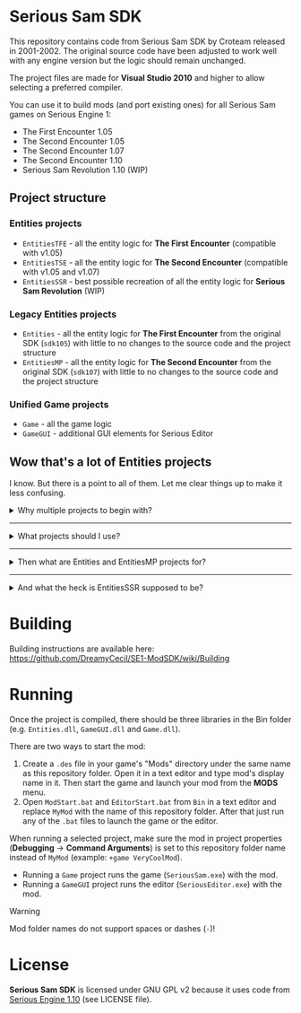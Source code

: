 # Serious Sam SDK

This repository contains code from Serious Sam SDK by Croteam released in 2001-2002. The original source code have been adjusted to work well with any engine version but the logic should remain unchanged.

The project files are made for **Visual Studio 2010** and higher to allow selecting a preferred compiler.

You can use it to build mods (and port existing ones) for all Serious Sam games on Serious Engine 1:
- The First Encounter 1.05
- The Second Encounter 1.05
- The Second Encounter 1.07
- The Second Encounter 1.10
- Serious Sam Revolution 1.10 (WIP)

## Project structure

### Entities projects
- `EntitiesTFE` - all the entity logic for **The First Encounter** (compatible with v1.05)
- `EntitiesTSE` - all the entity logic for **The Second Encounter** (compatible with v1.05 and v1.07)
- `EntitiesSSR` - best possible recreation of all the entity logic for **Serious Sam Revolution** (WIP)

### Legacy Entities projects
- `Entities` - all the entity logic for **The First Encounter** from the original SDK (`sdk105`) with little to no changes to the source code and the project structure
- `EntitiesMP` - all the entity logic for **The Second Encounter** from the original SDK (`sdk107`) with little to no changes to the source code and the project structure

### Unified Game projects
- `Game` - all the game logic
- `GameGUI` - additional GUI elements for Serious Editor

## Wow that's a lot of Entities projects
I know. But there is a point to all of them. Let me clear things up to make it less confusing.

<details>
<summary>Why multiple projects to begin with?</summary>

Each game, including different engine versions (1.00 - 1.05 for TFE, 1.05 - 1.07 for TSE), has its own version of the `Entities` library that contains code specifically for that game. It is required to have the exact same code for some game version due to the nature of how Serious Engine 1 works. Any slight deviation in logic may lead to desynchronization between vanilla clients and modded clients, even if on the surface gameplay seems exactly the same between the two.

</details>

---

<details>
<summary>What projects should I use?</summary>

This SDK specifically is designed to be an entirely new base for **new** mods, which has been reworked to be much more comfortable to use compared to the original SDKs.

If you're making a mod for TFE, you should probably modify `EntitiesTFE` code. Otherwise use `EntitiesTSE`. Both projects are standalone and don't interact with each other in any way, making it possible to outright delete all but one Entities project that you're making your mod for.

- `EntitiesTFE` project can be used to build TFE logic for the original game (TFE 1.05) but also for newer games (TSE 1.05 and TSE 1.07), basically allowing making TFE mods that run on TSE's engine versions.
- `EntitiesTSE` project, similarly to TFE, can be used to build TSE logic for the original game (TSE 1.07) but also for older versions (TSE 1.05 and TFE 1.05), in case you still need to support TSE on 1.05 or bring TSE mechanics to TFE.

</details>

---

<details>
<summary>Then what are Entities and EntitiesMP projects for?</summary>

There are another two projects: `Entities` and `EntitiesMP`. They exist purely for compatibility purposes to allow existing mods to be easily ported over onto this SDK. The code of these projects remains *exactly* the same as it was originally released by Croteam (in `sdk105` and `sdk107` packages respectively).

These projects differ from `EntitiesTFE` and `EntitiesTSE` from this SDK in a number of ways:
- Entity source files (`.es`) are all in the same directory instead of being sorted by subfolders (e.g. `Players/Player.es` is now simply `Player.es`).
- Entity code lacks compatibility with other engine versions, making TSE code (`EntitiesMP`) generally incompatible with TFE 1.05 and TSE 1.05 without extra adjustments, like in `EntitiesTSE`.
  - When porting mods onto this SDK, they should probably stick to the configurations that they have been designed for to avoid unintentional errors from building entity code under the wrong engine version (i.e. `Debug_TFE105` & `Release_TFE105` for `Entities`and `Debug_TSE107` & `Release_TSE107` for `EntitiesMP`).
- The license header isn't present because of a different license that the SDK was released under during that time. For the sake of safety, it should probably be licensed under GNU GPL v2 from now on, just like the open-source release of **Serious Engine 1.10**, even if initially this wasn't the case and you didn't have to share the source code for your mod when publicly releasing it. Though those mods were technically fully owned by Croteam, judging by the attached license.

</details>

---

<details>
<summary>And what the heck is EntitiesSSR supposed to be?</summary>

`EntitiesSSR` project is basically an original mod for TSE that reimplements and reintroduces as much logic and gameplay mechanics from **Serious Sam Revolution** as possible in a form that can be used as a base for its mods.

The code in this project is in no way compatible with any official **Serious Sam Revolution** version due to the lack of an official SDK, making it impossible to make small mods that are still compatible with vanilla multiplayer servers, for example.

It's kind of an experimental project more than anything that's supposed to complete the unofficial SDK for **Serious Sam Revolution** using [recreated headers for Revolution engine libraries](https://github.com/DreamyCecil/SE1-ModSDK/tree/includes/EngineRev). But it can still be used as a base for **The Second Encounter** mods, assuming you pack all the necessary resources from Revolution with it.

</details>

# Building

Building instructions are available here: https://github.com/DreamyCecil/SE1-ModSDK/wiki/Building

# Running

Once the project is compiled, there should be three libraries in the Bin folder (e.g. `Entities.dll`, `GameGUI.dll` and `Game.dll`).

There are two ways to start the mod:
1. Create a `.des` file in your game's "Mods" directory under the same name as this repository folder. Open it in a text editor and type mod's display name in it. Then start the game and launch your mod from the **MODS** menu.
2. Open `ModStart.bat` and `EditorStart.bat` from `Bin` in a text editor and replace `MyMod` with the name of this repository folder. After that just run any of the `.bat` files to launch the game or the editor.

When running a selected project, make sure the mod in project properties (**Debugging** -> **Command Arguments**) is set to this repository folder name instead of `MyMod` (example: `+game VeryCoolMod`).
- Running a `Game` project runs the game (`SeriousSam.exe`) with the mod.
- Running a `GameGUI` project runs the editor (`SeriousEditor.exe`) with the mod.

> [!WARNING]
> Mod folder names do not support spaces or dashes (`-`)!

# License

**Serious Sam SDK** is licensed under GNU GPL v2 because it uses code from [Serious Engine 1.10](https://github.com/Croteam-official/Serious-Engine) (see LICENSE file).
